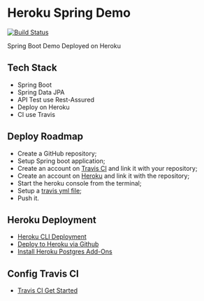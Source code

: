 # Heroku Spring Demo
[![Build Status](https://travis-ci.com/qicaisheng/heroku-spring-demo.svg?branch=master)](https://travis-ci.com/qicaisheng/heroku-spring-demo)

Spring Boot Demo Deployed on Heroku

## Tech Stack
* Spring Boot
* Spring Data JPA
* API Test use Rest-Assured
* Deploy on Heroku
* CI use Travis

## Deploy Roadmap
* Create a GitHub repository;
* Setup Spring boot application;
* Create an account on [Travis CI](https://travis-ci.com/) and link it with your repository;
* Create an account on [Heroku](https://www.heroku.com/) and link it with the repository;
* Start the heroku console from the terminal;
* Setup a [travis yml file](https://docs.travis-ci.com/user/deployment/heroku/);
* Push it.

## Heroku Deployment
* [Heroku CLI Deployment](https://github.com/qicaisheng/heroku-spring-demo/blob/master/document/heroku-cli-deployment.md)
* [Deploy to Heroku via Github](https://github.com/qicaisheng/heroku-spring-demo/blob/master/document/github-auto-deployment-to-heroku.md)
* [Install Heroku Postgres Add-Ons](https://github.com/qicaisheng/heroku-spring-demo/blob/master/document/install-heroku-postgres-add-ons.md)

## Config Travis CI
* [Travis CI Get Started](https://travis-ci.com/getting_started)
